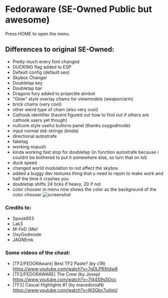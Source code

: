 # Fedoraware (SE-Owned Public but awesome)

Press HOME to open the menu

## Differences to original SE-Owned:
- Pretty much every font changed
- DUCKING flag added to ESP
- Default config (default.seo)
- Skybox Changer
- Doubletap key
- Doubletap bar
- Dragons fury added to projectile aimbot
- "Glow" style overlay chams for viewmodels (weapon/arm)
- brick chams (very cool)
- other weird type of cham (also very cool)
- Cathook identifier (havent figured out how to find out if others are cathook users yet though)
- nullcore style useful buttons panel (thanks oxygodmode)
- input normal std::strings (kinda)
- directional autostrafe
- fakelag
- working nopush
- kinda working fast stop for doubletap (in function autostrafe because i couldnt be bothered to put it somewhere else, so turn that on lol)
- duck speed
- changed world modulation to not affect the skybox
- added a buggy dev textures thing that u need to rejoin to make work and half the time it crashes you
- doubletap shifts 24 ticks if heavy, 20 if not
- color chooser in menu now shows the color as the background of the color chooser
![screenshot](https://i.imgur.com/Bhmsdqt.jpg)

### Credits to:
  - Spook953
  - Lak3
  - M-FeD (Me)
  - OxyGodmode
  - JAGNEmk

### Some videos of the cheat:
  - [TF2/FEDORAware] Best TF2 Paste? (by c1R) https://www.youtube.com/watch?v=7gDLPRXtdw8
  - [TF2/FEDORAWARE] The Crew (by Josep) https://www.youtube.com/watch?v=7I44S9sSOcc
  - [TF2] Casual Highlights #1 (by macedoniaN) https://www.youtube.com/watch?v=W3Gbv7uiImU
